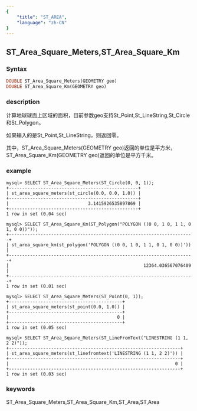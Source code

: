 ```yaml
---
{
    "title": "ST_AREA",
    "language": "zh-CN"
}
---
```


<!-- 
Licensed to the Apache Software Foundation (ASF) under one
or more contributor license agreements.  See the NOTICE file
distributed with this work for additional information
regarding copyright ownership.  The ASF licenses this file
to you under the Apache License, Version 2.0 (the
"License"); you may not use this file except in compliance
with the License.  You may obtain a copy of the License at

  http://www.apache.org/licenses/LICENSE-2.0

Unless required by applicable law or agreed to in writing,
software distributed under the License is distributed on an
"AS IS" BASIS, WITHOUT WARRANTIES OR CONDITIONS OF ANY
KIND, either express or implied.  See the License for the
specific language governing permissions and limitations
under the License.
-->

## ST_Area_Square_Meters,ST_Area_Square_Km

### Syntax

```sql
DOUBLE ST_Area_Square_Meters(GEOMETRY geo)
DOUBLE ST_Area_Square_Km(GEOMETRY geo)
```

### description

计算地球球面上区域的面积，目前参数geo支持St_Point,St_LineString,St_Circle和St_Polygon。

如果输入的是St_Point,St_LineString，则返回零。

其中，ST_Area_Square_Meters(GEOMETRY geo)返回的单位是平方米，ST_Area_Square_Km(GEOMETRY geo)返回的单位是平方千米。

### example

```
mysql> SELECT ST_Area_Square_Meters(ST_Circle(0, 0, 1));
+-------------------------------------------------+
| st_area_square_meters(st_circle(0.0, 0.0, 1.0)) |
+-------------------------------------------------+
|                              3.1415926535897869 |
+-------------------------------------------------+
1 row in set (0.04 sec)

mysql> SELECT ST_Area_Square_Km(ST_Polygon("POLYGON ((0 0, 1 0, 1 1, 0 1, 0 0))"));
+----------------------------------------------------------------------+
| st_area_square_km(st_polygon('POLYGON ((0 0, 1 0, 1 1, 0 1, 0 0))')) |
+----------------------------------------------------------------------+
|                                                   12364.036567076409 |
+----------------------------------------------------------------------+
1 row in set (0.01 sec)

mysql> SELECT ST_Area_Square_Meters(ST_Point(0, 1));
+-------------------------------------------+
| st_area_square_meters(st_point(0.0, 1.0)) |
+-------------------------------------------+
|                                         0 |
+-------------------------------------------+
1 row in set (0.05 sec)

mysql> SELECT ST_Area_Square_Meters(ST_LineFromText("LINESTRING (1 1, 2 2)"));
+-----------------------------------------------------------------+
| st_area_square_meters(st_linefromtext('LINESTRING (1 1, 2 2)')) |
+-----------------------------------------------------------------+
|                                                               0 |
+-----------------------------------------------------------------+
1 row in set (0.03 sec)
```
### keywords
ST_Area_Square_Meters,ST_Area_Square_Km,ST_Area,ST,Area

